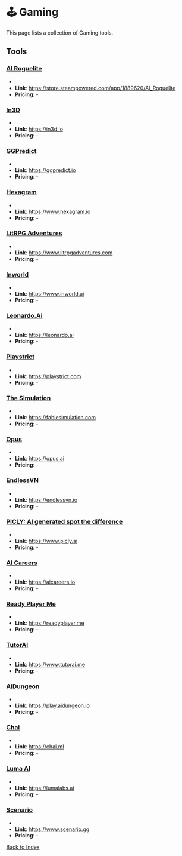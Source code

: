# 🕹️ Gaming

This page lists a collection of Gaming tools.

## Tools

### [AI Roguelite](https://store.steampowered.com/app/1889620/AI_Roguelite)
-
- **Link**: https://store.steampowered.com/app/1889620/AI_Roguelite
- **Pricing**: -

### [In3D](https://in3d.io)
-
- **Link**: https://in3d.io
- **Pricing**: -

### [GGPredict](https://ggpredict.io)
-
- **Link**: https://ggpredict.io
- **Pricing**: -

### [Hexagram](https://www.hexagram.io)
-
- **Link**: https://www.hexagram.io
- **Pricing**: -

### [LitRPG Adventures](https://www.litrpgadventures.com)
-
- **Link**: https://www.litrpgadventures.com
- **Pricing**: -

### [Inworld](https://www.inworld.ai)
-
- **Link**: https://www.inworld.ai
- **Pricing**: -

### [Leonardo.Ai](https://leonardo.ai)
-
- **Link**: https://leonardo.ai
- **Pricing**: -

### [Playstrict](https://playstrict.com)
-
- **Link**: https://playstrict.com
- **Pricing**: -

### [The Simulation](https://fablesimulation.com)
-
- **Link**: https://fablesimulation.com
- **Pricing**: -

### [Opus](https://opus.ai)
-
- **Link**: https://opus.ai
- **Pricing**: -

### [EndlessVN](https://endlessvn.io)
-
- **Link**: https://endlessvn.io
- **Pricing**: -

### [PICLY: AI generated spot the difference](https://www.picly.ai)
-
- **Link**: https://www.picly.ai
- **Pricing**: -

### [AI Careers](https://aicareers.io)
-
- **Link**: https://aicareers.io
- **Pricing**: -

### [Ready Player Me](https://readyplayer.me)
-
- **Link**: https://readyplayer.me
- **Pricing**: -

### [TutorAI](https://www.tutorai.me)
-
- **Link**: https://www.tutorai.me
- **Pricing**: -

### [AIDungeon](https://play.aidungeon.io)
-
- **Link**: https://play.aidungeon.io
- **Pricing**: -

### [Chai](https://chai.ml)
-
- **Link**: https://chai.ml
- **Pricing**: -

### [Luma AI](https://lumalabs.ai)
-
- **Link**: https://lumalabs.ai
- **Pricing**: -

### [Scenario](https://www.scenario.gg)
-
- **Link**: https://www.scenario.gg
- **Pricing**: -


[Back to Index](../README.MD)

